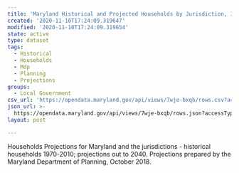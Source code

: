 ```yaml
---
title: 'Maryland Historical and Projected Households by Jurisdiction, 1970-2045'
created: '2020-11-10T17:24:09.319647'
modified: '2020-11-10T17:24:09.319654'
state: active
type: dataset
tags:
  - Historical
  - Households
  - Mdp
  - Planning
  - Projections
groups:
  - Local Government
csv_url: 'https://opendata.maryland.gov/api/views/7wje-bxqb/rows.csv?accessType=DOWNLOAD'
json_url: >-
  https://opendata.maryland.gov/api/views/7wje-bxqb/rows.json?accessType=DOWNLOAD
layout: post

---
```

Households Projections for Maryland and the jurisdictions - historical households 1970-2010; projections out to 2040.
Projections prepared by the Maryland Department of Planning, October 2018.
